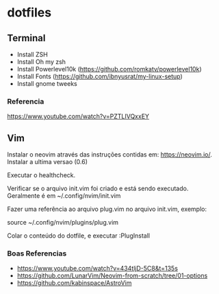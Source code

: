 # dotfiles
## Terminal
* Install ZSH
* Install Oh my zsh
* Install Powerlevel10k (https://github.com/romkatv/powerlevel10k)
* Install Fonts (https://github.com/ibnyusrat/my-linux-setup)
* Install gnome tweeks

### Referencia

https://www.youtube.com/watch?v=PZTLIVQxxEY

## Vim

Instalar o neovim através das instruções contidas em: https://neovim.io/. Instalar a ultima versao (0.6)

Executar o healthcheck.

Verificar se o arquivo init.vim foi criado e está sendo executado. Geralmente é em  ~/.config/nvim/init.vim

Fazer uma referência ao arquivo plug.vim no arquivo init.vim, exemplo:

source ~/.config/nvim/plugins/plug.vim

Colar o conteúdo do dotfile, e executar :PlugInstall

### Boas Referencias
* https://www.youtube.com/watch?v=434tljD-5C8&t=135s
* https://github.com/LunarVim/Neovim-from-scratch/tree/01-options
* https://github.com/kabinspace/AstroVim
